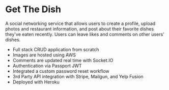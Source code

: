 # Get The Dish

A social networking service that allows users to create a profile, upload photos and restaurant information, and post about their favorite dishes they've eaten recently. Users can leave likes and comments on other users' dishes.

- Full stack CRUD application from scratch
- Images are hosted using AWS
- Comments are updated real time with Socket.IO
- Authentication via Passport JWT
- Integrated a custom password reset workflow
- 3rd Party API integration with Stripe, Mailgun, and Yelp Fusion
- Deployed with Heroku
